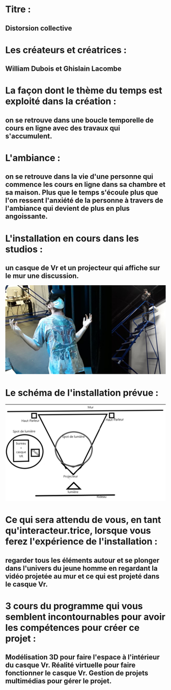 # Titre : 
## Distorsion collective

# Les créateurs et créatrices : 
## William Dubois et Ghislain Lacombe

# La façon dont le thème du temps est exploité dans la création :
## on se retrouve dans une boucle temporelle de cours en ligne avec des travaux qui s'accumulent.

# L'ambiance :
## on se retrouve dans la vie d'une personne qui commence les cours en ligne dans sa chambre et sa maison. Plus que le temps s'écoule plus que l'on ressent l'anxiété de la personne à travers de l'ambiance qui devient de plus en plus angoissante.

# L'installation en cours dans les studios :
## un casque de Vr et un projecteur qui affiche sur le mur une discussion.
![Distorsion_collective_plantation](../Medias/Photos/Distorsion_collective_installation1.PNG)

# Le schéma de l'installation prévue :
![Distorsion_collective_plantation](../Medias/Photos/Distorsion_collective_plantation.PNG)


# Ce qui sera attendu de vous, en tant qu'interacteur.trice, lorsque vous ferez l'expérience de l'installation :
## regarder tous les éléments autour et se plonger dans l'univers du jeune homme en regardant la vidéo projetée au mur et ce qui est projeté dans le casque Vr.

# 3 cours du programme qui vous semblent incontournables pour avoir les compétences pour créer ce projet :
## Modélisation 3D pour faire l'espace à l'intérieur du casque Vr. Réalité virtuelle pour faire fonctionner le casque Vr. Gestion de projets multimédias pour gérer le projet.



